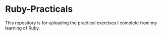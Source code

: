 # Ruby-Practicals
This repository is for uploading the practical exercises I complete from my learning of Ruby.

